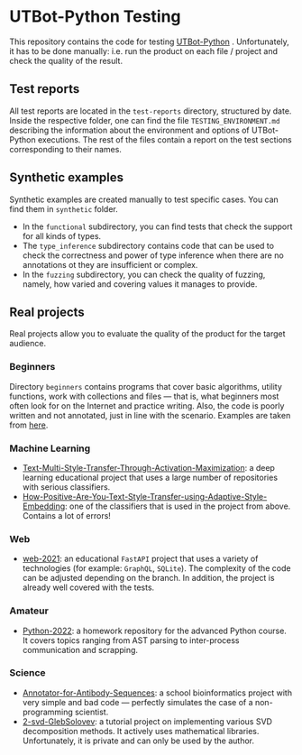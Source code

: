 # UTBot-Python Testing

This repository contains the code for testing [UTBot-Python](https://github.com/UnitTestBot/UTBotJava/tree/utbot-python)
.
Unfortunately, it has to be done manually: i.e. run the product on each file / project and check the quality of the
result.

## Test reports

All test reports are located in the `test-reports` directory, structured by date. Inside the respective folder, one can
find the file `TESTING_ENVIRONMENT.md` describing the information about the environment and options of UTBot-Python
executions. The rest of the files contain a report on the test sections corresponding to their names.

## Synthetic examples

Synthetic examples are created manually to test specific cases. You can find them in `synthetic` folder.

* In the `functional` subdirectory, you can find tests that check the support for all kinds of types.
* The `type_inference` subdirectory contains code that can be used to check the correctness and power of type inference
  when there are no annotations ot they are insufficient or complex.
* In the `fuzzing` subdirectory, you can check the quality of fuzzing, namely, how varied and covering values it
  manages to provide.

## Real projects

Real projects allow you to evaluate the quality of the product for the target audience.

### Beginners

Directory `beginners` contains programs that cover basic algorithms, utility functions, work with collections and
files &mdash; that is, what beginners most often look for on the Internet and practice writing. Also, the code is poorly
written and not annotated, just in line with the scenario. Examples are taken
from [here](https://www.geeksforgeeks.org/python-programming-examples/).

### Machine Learning

* [Text-Multi-Style-Transfer-Through-Activation-Maximization](https://github.com/GlebSolovev/Text-Multi-Style-Transfer-Through-Activation-Maximization):
  a deep learning educational project that uses a large number of repositories with serious classifiers.
* [How-Positive-Are-You-Text-Style-Transfer-using-Adaptive-Style-Embedding](https://github.com/kinggodhj/How-Positive-Are-You-Text-Style-Transfer-using-Adaptive-Style-Embedding):
  one of the classifiers that is used in the project from above. Contains a lot of errors!

### Web

* [web-2021](https://github.com/GlebSolovev/web-2021): an educational `FastAPI` project that uses a variety of
  technologies (for example: `GraphQL`, `SQLite`). The complexity of the code can be adjusted depending on the branch.
  In
  addition, the project is already well covered with the tests.

### Amateur

* [Python-2022](https://github.com/GlebSolovev/Python-2022): a homework repository for the advanced Python course. It
  covers topics ranging from AST parsing to inter-process communication and scrapping.

### Science

* [Annotator-for-Antibody-Sequences](https://github.com/GlebSolovev/Annotator-for-Antibody-Sequences): a school
  bioinformatics project with very simple and bad code &mdash; perfectly simulates the case of a non-programming
  scientist.
* [2-svd-GlebSolovev](https://github.com/cs-compmath-2022/2-svd-GlebSolovev): a tutorial project on implementing various
  SVD decomposition methods. It actively uses mathematical libraries. Unfortunately, it is private and can only be used
  by the author.

